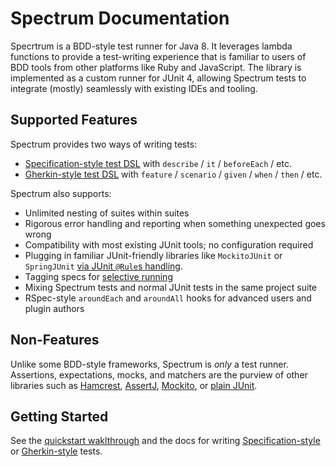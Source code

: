 # Spectrum Documentation

Specrtrum is a BDD-style test runner for Java 8. It leverages lambda functions to provide a test-writing experience that is familiar to users of BDD tools from other platforms like Ruby and JavaScript. The library is implemented as a custom runner for JUnit 4, allowing Spectrum tests to integrate (mostly) seamlessly with existing IDEs and tooling.

## Supported Features

Spectrum provides two ways of writing tests:

- [Specification-style test DSL](SpecificationDSL.md) with `describe` / `it` / `beforeEach` / etc.
- [Gherkin-style test DSL](Gherkin.md) with `feature` / `scenario` / `given` / `when` / `then` / etc.

Spectrum also supports:

- Unlimited nesting of suites within suites
- Rigorous error handling and reporting when something unexpected goes wrong
- Compatibility with most existing JUnit tools; no configuration required
- Plugging in familiar JUnit-friendly libraries like `MockitoJUnit` or `SpringJUnit` [via JUnit `@Rule`s handling](JunitRules.md).
- Tagging specs for [selective running](FocusingAndIgnoring.md)
- Mixing Spectrum tests and normal JUnit tests in the same project suite
- RSpec-style `aroundEach` and `aroundAll` hooks for advanced users and plugin authors

## Non-Features

Unlike some BDD-style frameworks, Spectrum is _only_ a test runner. Assertions, expectations, mocks, and matchers are the purview of other libraries such as [Hamcrest](http://hamcrest.org/JavaHamcrest/), [AssertJ](http://joel-costigliola.github.io/assertj/), [Mockito](http://mockito.org/), or [plain JUnit](https://github.com/junit-team/junit4/wiki/Assertions).

## Getting Started

See the [quickstart waklthrough](QuickstartWalkthrough.md) and the docs for writing [Specification-style](SpecificationDSL.md) or [Gherkin-style](Gherkin.md) tests.
